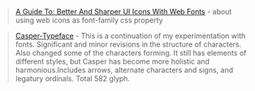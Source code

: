 > [A Guide To: Better And Sharper UI Icons With Web Fonts](http://www.hongkiat.com/blog/webfont-icons/) - about using web icons as font-family css property

> [Casper-Typeface](http://www.behance.net/gallery/Casper-Typeface/4919301) - This is a continuation of my experimentation with fonts. Significant and minor revisions in the structure of characters. Also changed some of the characters forming. It still has elements of different styles, but Casper has become more holistic and harmonious.Includes arrows, alternate characters and signs, and legatury ordinals. Total 582 glyph.